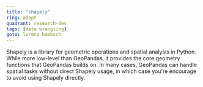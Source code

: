 ```yaml
---
title: "shapely"
ring: adopt
quadrant: research-dev
tags: [data wrangling]
goto: lorenz hambsch
---
```


Shapely is a library for geometric operations and spatial analysis in Python. While more low-level than GeoPandas, it provides the core geometry functions that GeoPandas builds on. In many cases, GeoPandas can handle spatial tasks without direct Shapely usage, in which case you're encourage to avoid using Shapely directly.
